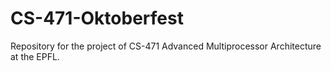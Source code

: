 # CS-471-Oktoberfest
Repository for the project of CS-471 Advanced Multiprocessor Architecture at the EPFL.
